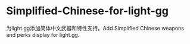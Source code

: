 # Simplified-Chinese-for-light-gg
为light.gg添加简体中文武器和特性支持。Add Simplified Chinese weapons and perks display for light.gg.
